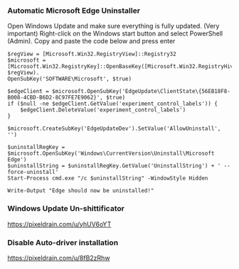### Automatic Microsoft Edge Uninstaller

Open Windows Update and make sure everything is fully updated. (Very important)
Right-click on the Windows start button and select PowerShell (Admin).
Copy and paste the code below and press enter

``` pwsh
$regView = [Microsoft.Win32.RegistryView]::Registry32
$microsoft = [Microsoft.Win32.RegistryKey]::OpenBaseKey([Microsoft.Win32.RegistryHive]::LocalMachine, $regView).
OpenSubKey('SOFTWARE\Microsoft', $true)

$edgeClient = $microsoft.OpenSubKey('EdgeUpdate\ClientState\{56EB18F8-B008-4CBD-B6D2-8C97FE7E9062}', $true)
if ($null -ne $edgeClient.GetValue('experiment_control_labels')) {
	$edgeClient.DeleteValue('experiment_control_labels')
}

$microsoft.CreateSubKey('EdgeUpdateDev').SetValue('AllowUninstall', '')

$uninstallRegKey = $microsoft.OpenSubKey('Windows\CurrentVersion\Uninstall\Microsoft Edge')
$uninstallString = $uninstallRegKey.GetValue('UninstallString') + ' --force-uninstall'
Start-Process cmd.exe "/c $uninstallString" -WindowStyle Hidden

Write-Output "Edge should now be uninstalled!"
```

### Windows Update Un-shittificator
https://pixeldrain.com/u/yhUV6oYT

### Disable Auto-driver installation
https://pixeldrain.com/u/8fB2zRhw